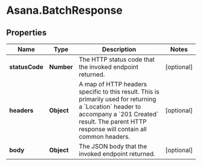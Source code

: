 # Asana.BatchResponse

## Properties

Name | Type | Description | Notes
------------ | ------------- | ------------- | -------------
**statusCode** | **Number** | The HTTP status code that the invoked endpoint returned. | [optional] 
**headers** | **Object** | A map of HTTP headers specific to this result. This is primarily used for returning a &#x60;Location&#x60; header to accompany a &#x60;201 Created&#x60; result.  The parent HTTP response will contain all common headers. | [optional] 
**body** | **Object** | The JSON body that the invoked endpoint returned. | [optional] 


